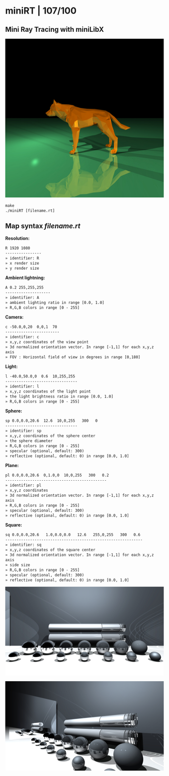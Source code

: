 # miniRT | 107/100
## Mini Ray Tracing with miniLibX

![image: wolf](https://github.com/bbetsey/miniRT/blob/master/img/wolf.jpeg?raw=true)

```
make
./miniRT [filename.rt]
```

## Map syntax *filename.rt*

**Resolution:**
```
R 1920 1080
----------------
» identifier: R
» x render size
» y render size
```

**Ambient lightning:**
```
A 0.2 255,255,255
--------------------
» identifier: A
» ambient lighting ratio in range [0.0, 1.0]
» R,G,B colors in range [0 - 255]
```

**Camera:**
```
c -50.0,0,20  0,0,1  70
------------------------
» identifier: c
» x,y,z coordinates of the view point
» 3d normalized orientation vector. In range [-1,1] for each x,y,z axis
» FOV : Horizontal field of view in degrees in range [0,180]
```

**Light:**
```
l -40.0,50.0,0  0.6  10,255,255
--------------------------------
» identifier: l
» x,y,z coordinates of the light point
» the light brightness ratio in range [0.0, 1.0]
» R,G,B colors in range [0 - 255]
```

**Sphere:**
```
sp 0.0,0.0,20.6  12.6  10,0,255   300   0
--------------------------------
» identifier: sp
» x,y,z coordinates of the sphere center
» the sphere diameter
» R,G,B colors in range [0 - 255]
» specular (optional, default: 300)
» reflective (optional, default: 0) in range [0.0, 1.0]
```

**Plane:**
```
pl 0.0,0.0,20.6  0,1.0,0  10,0,255   300   0.2
---------------------------------------------
» identifier: pl
» x,y,z coordinates
» 3d normalized orientation vector. In range [-1,1] for each x,y,z axis
» R,G,B colors in range [0 - 255]
» specular (optional, default: 300)
» reflective (optional, default: 0) in range [0.0, 1.0]
```

**Square:**
```
sq 0.0,0.0,20.6   1.0,0.0,0.0   12.6   255,0,255   300   0.6
-------------------------------------------------------------
» identifier: sq
» x,y,z coordinates of the square center
» 3d normalized orientation vector. In range [-1,1] for each x,y,z axis
» side size
» R,G,B colors in range [0 - 255]
» specular (optional, default: 300)
» reflective (optional, default: 0) in range [0.0, 1.0]
```

![image: big](https://github.com/bbetsey/miniRT/blob/master/img/big_one.jpeg?raw=true)

![image: big](https://github.com/bbetsey/miniRT/blob/master/img/big_two.jpeg?raw=true)

